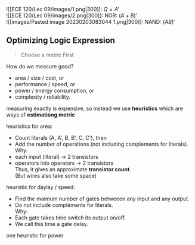 ![[ECE 120/Lec 09/images/1.png|300]]: $Q=A'$  
![[ECE 120/Lec 09/images/2.png|300]]: NOR: $(A+B)'$  
![[images/Pasted image 20230203083044 1.png|300]]: NAND: $(AB)'$  

## Optimizing Logic Expression
> Choose a metric First  

How do we measure good?  
- area / size / cost,                     or  
- performance / speed,              or
- power / energy consumption, or  
- complexity / reliability.

measuring exactly is expensive, so instead we use **heuristics** which are ways of **estimationg metric**  

heuristics for area:  
- Count literals (A, A', B, B', C, C'),  then  
- Add the number of operations (not including complements for literals).  
Why:  
- each input (literal) -> 2 transistors  
- operators into operators -> 2 transistors  
Thus, it gives an approximate **transistor count**.  
(But wires also take some space)  

heuristic for daylay / speed:  
- Find the maimum number of gates betweeen any input and any output.  
- Do not include complements for literals.  
Why:  
- Each gate takes time switch its output on/off.  
- We call this time a gate delay.  

one heuristic for power